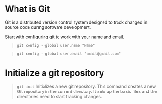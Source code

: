 # What is Git

Git is a distributed version control system designed to track changed in source code during software development.

Start with configuring git to work with your name and email.

> `git config --global user.name "Name"`

> `git config --global user.email "email@gmail.com"`

# Initialize a git repository

> `git init`
> Initializes a new git repository. This command creates a new Git repository in the current directory. It sets up the basic files and the directories need to start tracking changes.
